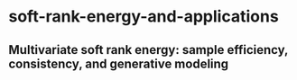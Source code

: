 # soft-rank-energy-and-applications
## Multivariate soft rank energy: sample efficiency, consistency, and generative modeling
